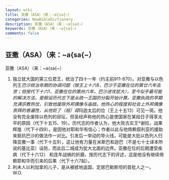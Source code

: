 ```yaml
---
layout: wiki
title: 亚撒（ASA）（来：~a{sa{~）
categories: NewBibleDictionary
description: 亚撒（ASA）（来：~a{sa{~）
keywords: 亚撒（ASA）（来：~a{sa{~）
comments: false
---
```


## 亚撒（ASA）（来：~a{sa{~）



亚撒（ASA）（来：~a{sa{~）
1. 独立犹大国的第三位君王，统治了四十一年（约主前911-870）。对亚撒与以色列王*巴沙统治年期的协调问题（按王上十六8，巴沙于亚撒在位的第廿六年去世；但按代下十六1，亚撒在位的第卅六年，巴沙进攻犹大），至今似乎最可能的解决方法，是假设历代志下是从统一王国的分裂开始计算。亚撒执政的早期充满宗教热忱，引致他废除外邦偶像与庙妓。他热心的程度和社会上外邦偶像崇拜的普遍性，从他贬了（祖）母*玛迦太后的位（王上十五13）可见一斑。他没有完全废除以色列的邱坛，但圣经声称他的热心是使国家在某段日子得享太平的原因（代下十五15、19）。历代志的作者认为，他大败古实王*谢拉，战果辉煌（代下十四9），是因他对耶和华有信心；作者以此与他倚赖叙利亚的援助来抵抗巴沙的做法作一对比。引发后一举动的导火线，可能是大批以色列人归降亚撒一事（代下十五9），这让他有力量在米斯巴和迦巴（不是七十士译本所说的基比亚）设防，而此后二城成为犹大北面的边界。亚撒在位的后期遭受疾病（代下十六12） 和连年战祸的折磨，按历代志下的评述，这是他没有继续倚赖耶和华而引来的后果（代下十六7起）。
2. 利未人以利加拿的儿子，是从被掳地返国，定居巴勒斯坦的首批人之一。
W.O.




